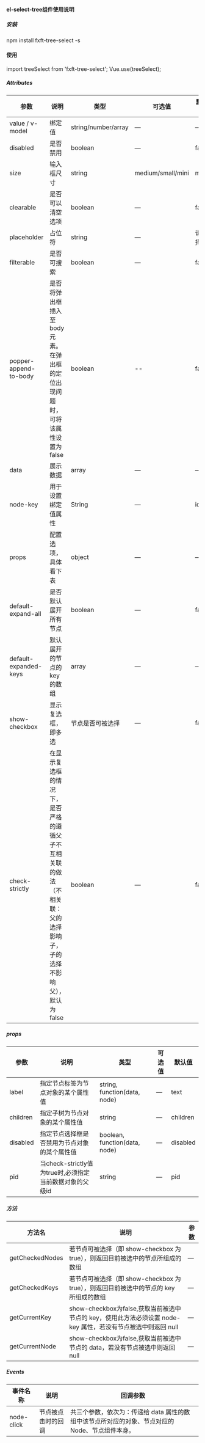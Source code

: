 #### el-select-tree组件使用说明
##### 安装
npm install fxft-tree-select -s
#### 使用
import treeSelect from 'fxft-tree-select';
Vue.use(treeSelect);
##### Attributes

| 参数 | 说明 | 类型 | 可选值 | 默认值 |
| -------- | -------- | -------- | -------- | -------- |
| value / v-model     | 绑定值    | string/number/array     | —     | —     |
| disabled     | 是否禁用    | boolean     | —     | false     |
| size     | 输入框尺寸    | string     | medium/small/mini    | mini     |
| clearable     | 是否可以清空选项    | boolean     | —    | false     |
| placeholder     | 占位符    | string     | —    | 请选择     |
| filterable     | 是否可搜索    | boolean     | —    | false     |
| popper-append-to-body     | 是否将弹出框插入至 body 元素。在弹出框的定位出现问题时，可将该属性设置为 false    | boolean     | --    | false     |
| data     | 展示数据    | array     | —    | —     |
| node-key     | 用于设置绑定值属性    | String     | —    | id     |
| props     | 配置选项，具体看下表    | object     | —    | —     |
| default-expand-all | 是否默认展开所有节点   | boolean     | —    | false     |
| default-expanded-keys  | 默认展开的节点的 key 的数组    | array     | —    | —     |
| show-checkbox  | 显示复选框，即多选    | 节点是否可被选择     | —    | false     |
| check-strictly     | 在显示复选框的情况下，是否严格的遵循父子不互相关联的做法（不相关联：父的选择影响子，子的选择不影响父），默认为 false    | boolean     | —    | false     |

##### props
| 参数 | 说明 | 类型 | 可选值 | 默认值 |
| -------- | -------- | -------- | -------- | -------- |
| label | 指定节点标签为节点对象的某个属性值 | string, function(data, node) | — | text |
| children | 指定子树为节点对象的某个属性值 | string | — | children |
| disabled | 指定节点选择框是否禁用为节点对象的某个属性值 | boolean, function(data, node) | — | disabled |
| pid | 当check-strictly值为true时,必须指定当前数据对象的父级id | string | — | pid |

##### 方法
| 方法名 | 说明 | 参数 |
| -------- | -------- | -------- |
| getCheckedNodes | 若节点可被选择（即 show-checkbox 为 true），则返回目前被选中的节点所组成的数组 | — |
| getCheckedKeys | 若节点可被选择（即 show-checkbox 为 true），则返回目前被选中的节点的 key 所组成的数组 | — |
| getCurrentKey | show-checkbox为false,获取当前被选中节点的 key，使用此方法必须设置 node-key 属性，若没有节点被选中则返回 null | — |
| getCurrentNode | show-checkbox为false,获取当前被选中节点的 data，若没有节点被选中则返回 null | — |

##### Events
| 事件名称 | 说明 | 回调参数 |
| -------- | -------- | -------- |
| node-click | 节点被点击时的回调 | 共三个参数，依次为：传递给 data 属性的数组中该节点所对应的对象、节点对应的 Node、节点组件本身。 | 
